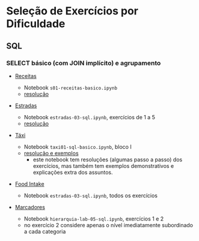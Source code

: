 # Seleção de Exercícios por Dificuldade

## SQL

### SELECT básico (com JOIN implícito) e agrupamento

* [Receitas](../sql/receitas/exercicios/)
  * Notebook `s01-receitas-basico.ipynb`
  * [resolução](../sql/receitas/resolucao/)

* [Estradas](../sql/estradas/exercicios)
  * Notebook `estradas-03-sql.ipynb`, exercícios de 1 a 5
  * [resolução](../sql/estradas/resolucao)

* [Táxi](../sql/taxi/exercicios)
  * Notebook `taxi01-sql-basico.ipynb`, bloco I
  * [resolução e exemplos](../sql/taxi/resolucao-exemplos/)
    * este notebook tem resoluções (algumas passo a passo) dos exercícios, mas também tem exemplos demonstrativos e explicações extra dos assuntos.

* [Food Intake](../sql/food-intake)
  * Notebook `estradas-03-sql.ipynb`, todos os exercícios

* [Marcadores](../sql/lab05-hierarquia)
  * Notebook `hierarquia-lab-05-sql.ipynb`, exercícios 1 e 2
  * no exercício 2 considere apenas o nível imediatamente subordinado a cada categoria